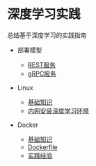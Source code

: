 # 深度学习实践

总结基于深度学习的实践指南

* 部署模型
    * [REST服务](chapter_deploy-model/rest-service.md)
    * [gRPC服务](chapter_deploy-model/grpc-service.md)

* Linux
    * [基础知识](chapter_linux/basic-knowledge.md)
    * [内网安装深度学习环境](chapter_linux/intranet-installation-deep-learning-environment.md)
    
* Docker
    * [基础知识](chapter_docker/basic-knowledge.md)
    * [Dockerfile](chapter_docker/dockerfile.md)
    * [实践经验](chapter_docker/experience.md)
    